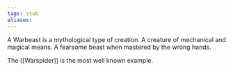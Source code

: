 ```yaml
---
tags: stub
aliases:
---
```


A Warbeast is a mythological type of creation. A creature of mechanical and magical means. A fearsome beast when mastered by the wrong hands.

The [[Warspider]] is the most well known example.